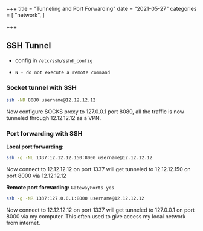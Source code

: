 +++
title = "Tunneling and Port Forwarding"
date = "2021-05-27"
categories = [
    "network",
]

+++

## SSH Tunnel

- config in `/etc/ssh/sshd_config`

- `N - do not execute a remote command`

### Socket tunnel with SSH

```bash
ssh -ND 8080 username@12.12.12.12
```

Now configure SOCKS proxy to 127.0.0.1 port 8080, all the traffic is now tunneled through 12.12.12.12 as a VPN.

### Port forwarding with SSH

**Local port forwarding:**

```bash
ssh -g -NL 1337:12.12.12.150:8000 username@12.12.12.12
```

Now connect to 12.12.12.12 on port 1337 will get tunneled to 12.12.12.150 on port 8000 via 12.12.12.12

**Remote port forwarding:** `GatewayPorts yes`

```bash
ssh -g -NR 1337:127.0.0.1:8000 username@12.12.12.12
```

Now connect to 12.12.12.12 on port 1337 will get tunneled to 127.0.0.1 on port 8000 via my computer. This often used to give access my local network from internet.
